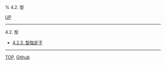 % 4.2. 型

[UP](4.html)  

---

4.2. 型

- [4.2.3. 型指定子](4.2.3.html)

---
[TOP](index.html),  [Github](https://github.com/nptcl/npt-japanese)

